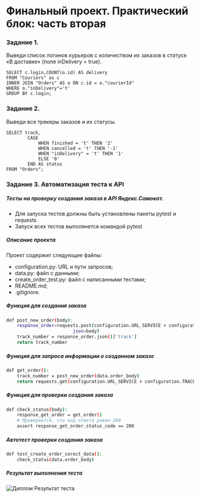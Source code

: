 # Финальный проект. Практический блок: часть вторая

### Задание 1.
Выведи список логинов курьеров с количеством их заказов в статусе «В доставке» (поле inDelivery = true). 
```
SELECT c.login,COUNT(o.id) AS delivery 
FROM "Couriers" as c 
INNER JOIN "Orders" AS o ON c.id = o."courierId"
WHERE o."inDelivery"='t' 
GROUP BY c.login;
```

### Задание 2.
Выведи все трекеры заказов и их статусы. 
```
SELECT track,
        CASE 
            WHEN finished = 't' THEN '2' 
            WHEN cancelled = 't' THEN '-1' 
            WHEN "inDelivery" = 't' THEN '1' 
            ELSE '0' 
        END AS status
FROM "Orders"; 
```

### Задание 3. Автоматизация теста к API

##### Тесты на проверку создания заказа в  API Яндекс.Самокат.
- Для запуска тестов должны быть установлены пакеты pytest и requests
- Запуск всех тестов выполянется командой pytest

##### Описание проекта
Проект содержит следующие файлы:
- configuration.py: URL и пути запросов;
- data.py: файл с данными;
- create_order_test.py: файл с написанными тестами;
- README.md;
- .gitignore.

##### Функция для создания заказа
```sh
def post_new_order(body):
    response_order=requests.post(configuration.URL_SERVICE + configuration.CREATE_ORDERS,
                         json=body)
    track_number = response_order.json()['track']
    return track_number
```
##### Функция для запроса информации о созданном заказе
```sh
def get_order():
    track_number = post_new_order(data.order_body)
    return requests.get(configuration.URL_SERVICE + configuration.TRACK_STATUS , params={"t":track_number})
```
##### Функция для проверки создания заказа
```sh
def check_status(body):
    response_get_order = get_order()
    # Проверяется, что код ответа равен 200
    assert response_get_order.status_code == 200
```


##### Автотест проверки создания заказа
```sh
def test_create_order_corect_data():
    check_status(data.order_body)
```

##### Результат выполнения теста
![Диплом  Результат теста](https://github.com/user-attachments/assets/e7640348-55da-4eac-a396-49eba3d7c9fb)


